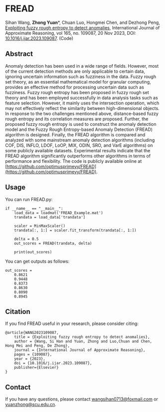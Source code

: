 # FREAD
Sihan Wang, **Zhong Yuan***, Chuan Luo, Hongmei Chen, and Dezhong Peng, [Exploiting fuzzy rough entropy to detect anomalies](Paper/2023-FREAD.pdf), International Journal of Approximate Reasoning, vol 165, no. 109087, 20 Nov 2023, DOI: [10.1016/j.ijar.2023.109087](https://doi.org/10.1016/j.ijar.2023.109087). (Code)

## Abstract
Anomaly detection has been used in a wide range of fields. However, most of the current detection methods are only applicable to certain data, ignoring uncertain information such as fuzziness in the data. Fuzzy rough set theory, as an essential mathematical model for granular computing, provides an effective method for processing uncertain data such as fuzziness. Fuzzy rough entropy has been proposed in fuzzy rough set theory and has been employed successfully in data analysis tasks such as feature selection. However, it mainly uses the intersection operation, which may not effectively reflect the similarity between high-dimensional objects. In response to the two challenges mentioned above, distance-based fuzzy rough entropy and its correlation measures are proposed. Further, the proposed fuzzy rough entropy is used to construct the anomaly detection model and the Fuzzy Rough Entropy-based Anomaly Detection (FREAD) algorithm is designed. Finally, the FREAD algorithm is compared and analyzed with some mainstream anomaly detection algorithms (including COF, DIS, INFLO, LDOF, LoOP, MIX, ODIN, SRO, and VarE algorithms) on some publicly available datasets. Experimental results indicate that the FREAD algorithm significantly outperforms other algorithms in terms of performance and flexibility. The code is publicly available online at [https://github.com/optimusprimeyy/FREAD](https://github.com/optimusprimeyy/FREAD).

## Usage
You can run FREAD.py:
```
if __name__ == "__main__":
    load_data = loadmat('FREAD_Example.mat')
    trandata = load_data['trandata']

    scaler = MinMaxScaler()
    trandata[:, 1:] = scaler.fit_transform(trandata[:, 1:])

    delta = 0.5
    out_scores = FREAD(trandata, delta)

    print(out_scores)
```
You can get outputs as follows:
```
out_scores =
    0.8621
    0.9448
    0.8373
    0.8630
    0.8090
    0.8945
```

## Citation
If you find FREAD useful in your research, please consider citing:
```
@article{WANG2023109087,
    title = {Exploiting fuzzy rough entropy to detect anomalies},
    author = {Wang, Si Han and Yuan, Zhong and Luo,Chuan and Chen, Hong Mei and Peng, De Zhong},
    journal = {International Journal of Approximate Reasoning},
    pages = {109087},
    year = {2023},
    doi = {10.1016/j.ijar.2023.109087},
    publisher={Elsevier}
}
```
## Contact
If you have any questions, please contact wangsihan0713@foxmail.com or yuanzhong@scu.edu.cn.

